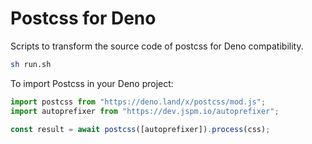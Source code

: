 # Postcss for Deno

Scripts to transform the source code of postcss for Deno compatibility.

```sh
sh run.sh
```

To import Postcss in your Deno project:

```js
import postcss from "https://deno.land/x/postcss/mod.js";
import autoprefixer from "https://dev.jspm.io/autoprefixer";

const result = await postcss([autoprefixer]).process(css);
```

